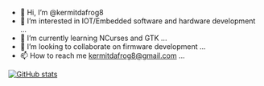 - 👋 Hi, I’m @kermitdafrog8
- 👀 I’m interested in IOT/Embedded software and hardware development ...
- 🌱 I’m currently learning NCurses and GTK ...
- 💞️ I’m looking to collaborate on firmware development ...
- 📫 How to reach me kermitdafrog8@gmail.com ...

<!---
kermitdafrog8/kermitdafrog8 is a ✨ special ✨ repository because its `README.md` (this file) appears on your GitHub profile.
You can click the Preview link to take a look at your changes.
--->

[![GitHub stats](https://github-readme-stats.vercel.app/api?username=kermitdafrog8)](https://github.com/anuraghazra/github-readme-stats)
